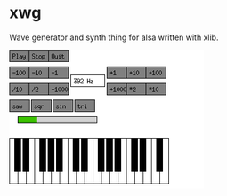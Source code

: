 # xwg
Wave generator and synth thing for alsa written with xlib.

![alt text](https://raw.githubusercontent.com/amendip/xwg/master/tmp.png)
